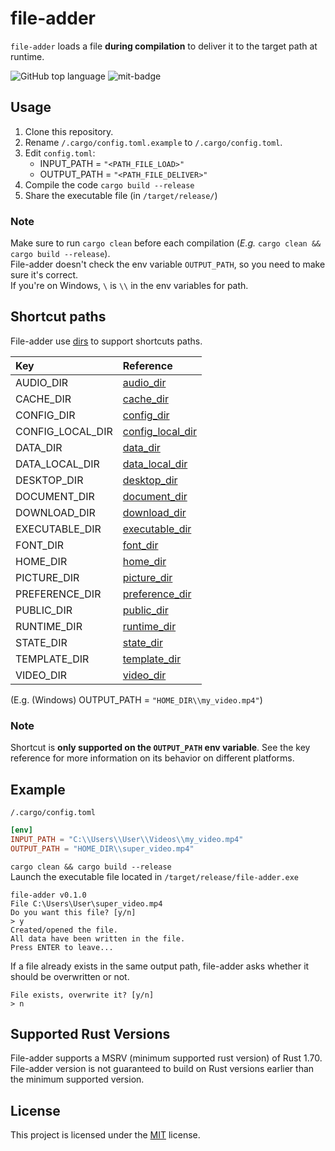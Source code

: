 # file-adder
`file-adder` loads a file **during compilation** to deliver it to the target path at runtime.

![GitHub top language](https://img.shields.io/github/languages/top/QuaeroEtTego/file-adder)
![mit-badge](https://img.shields.io/badge/license-MIT-blue.svg)

## Usage
1. Clone this repository.
2. Rename `/.cargo/config.toml.example` to `/.cargo/config.toml`.
3. Edit `config.toml`:
   * INPUT_PATH = `"<PATH_FILE_LOAD>"`
   * OUTPUT_PATH = `"<PATH_FILE_DELIVER>"`
4. Compile the code `cargo build --release`
5. Share the executable file (in `/target/release/`)

### Note
Make sure to run `cargo clean` before each compilation (*E.g.* `cargo clean && cargo build --release`).\
File-adder doesn't check the env variable `OUTPUT_PATH`, so you need to make sure it's correct.\
If you're on Windows, `\` is `\\` in the env variables for path.

## Shortcut paths
File-adder use [dirs](https://crates.io/crates/dirs) to support shortcuts paths.

| Key              | Reference                                                                    |
|:-----------------|:-----------------------------------------------------------------------------|
| AUDIO_DIR        | [audio_dir](https://docs.rs/dirs/5.0.1/dirs/fn.audio_dir.html)               |
| CACHE_DIR        | [cache_dir](https://docs.rs/dirs/5.0.1/dirs/fn.cache_dir.html)               |
| CONFIG_DIR       | [config_dir](https://docs.rs/dirs/5.0.1/dirs/fn.config_dir.html)             |
| CONFIG_LOCAL_DIR | [config_local_dir](https://docs.rs/dirs/5.0.1/dirs/fn.config_local_dir.html) |
| DATA_DIR         | [data_dir](https://docs.rs/dirs/5.0.1/dirs/fn.data_dir.html)                 |
| DATA_LOCAL_DIR   | [data_local_dir](https://docs.rs/dirs/5.0.1/dirs/fn.data_local_dir.html)     |
| DESKTOP_DIR      | [desktop_dir](https://docs.rs/dirs/5.0.1/dirs/fn.desktop_dir.html)           |
| DOCUMENT_DIR     | [document_dir](https://docs.rs/dirs/5.0.1/dirs/fn.document_dir.html)         |
| DOWNLOAD_DIR     | [download_dir](https://docs.rs/dirs/5.0.1/dirs/fn.download_dir.html)         |
| EXECUTABLE_DIR   | [executable_dir](https://docs.rs/dirs/5.0.1/dirs/fn.executable_dir.html)     |
| FONT_DIR         | [font_dir](https://docs.rs/dirs/5.0.1/dirs/fn.font_dir.html)                 |
| HOME_DIR         | [home_dir](https://docs.rs/dirs/5.0.1/dirs/fn.home_dir.html)                 |
| PICTURE_DIR      | [picture_dir](https://docs.rs/dirs/5.0.1/dirs/fn.picture_dir.html)           |
| PREFERENCE_DIR   | [preference_dir](https://docs.rs/dirs/5.0.1/dirs/fn.preference_dir.html)     |
| PUBLIC_DIR       | [public_dir](https://docs.rs/dirs/5.0.1/dirs/fn.public_dir.html)             |
| RUNTIME_DIR      | [runtime_dir](https://docs.rs/dirs/5.0.1/dirs/fn.runtime_dir.html)           |
| STATE_DIR        | [state_dir](https://docs.rs/dirs/5.0.1/dirs/fn.state_dir.html)               |
| TEMPLATE_DIR     | [template_dir](https://docs.rs/dirs/5.0.1/dirs/fn.template_dir.html)         |
| VIDEO_DIR        | [video_dir](https://docs.rs/dirs/5.0.1/dirs/fn.video_dir.html)               |

(E.g. (Windows) OUTPUT_PATH = `"HOME_DIR\\my_video.mp4"`)

### Note
Shortcut is **only supported on the `OUTPUT_PATH` env variable**.
See the key reference for more information on its behavior on different platforms.

## Example
`/.cargo/config.toml`
```toml
[env]
INPUT_PATH = "C:\\Users\\User\\Videos\\my_video.mp4"
OUTPUT_PATH = "HOME_DIR\\super_video.mp4"
```
`cargo clean && cargo build --release`\
Launch the executable file located in `/target/release/file-adder.exe`
```
file-adder v0.1.0
File C:\Users\User\super_video.mp4
Do you want this file? [y/n]
> y
Created/opened the file.
All data have been written in the file.
Press ENTER to leave...
```
If a file already exists in the same output path, file-adder asks whether it should be overwritten or not.
```
File exists, overwrite it? [y/n]
> n
```

## Supported Rust Versions
File-adder supports a MSRV (minimum supported rust version) of Rust 1.70.
File-adder version is not guaranteed to build on Rust versions earlier than the minimum supported version.

## License
This project is licensed under the [MIT](LICENSE.md) license.